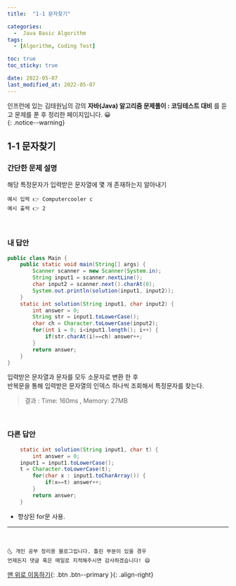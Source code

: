 ```yaml
---
title:  "1-1 문자찾기" 

categories:
  -  Java Basic Algorithm
tags:
  - [Algorithm, Coding Test]

toc: true
toc_sticky: true

date: 2022-05-07
last_modified_at: 2022-05-07
---
```


인프런에 있는 김태원님의 강의 **자바(Java) 알고리즘 문제풀이 : 코딩테스트 대비** 를 듣고 문제를 푼 후 정리한 페이지입니다. 😀  
{: .notice--warning}

## 1-1 문자찾기

### 간단한 문제 설명


해당 특정문자가 입력받은 문자열에 몇 개 존재하는지 알아내기
```
예시 입력 👉 Computercooler c
예시 출력 👉 2
```

<br>

### 내 답안


```java
public class Main {
	public static void main(String[] args) {
		Scanner scanner = new Scanner(System.in);
		String input1 = scanner.nextLine();
		char input2 = scanner.next().charAt(0);
		System.out.println(solution(input1, input2));
	}
	static int solution(String input1, char input2) {  
		int answer = 0;
		String str = input1.toLowerCase();
		char ch = Character.toLowerCase(input2);
		for(int i = 0; i<input1.length(); i++) {
			if(str.charAt(i)==ch) answer++;
		}
		return answer;
	}
}
```
  입력받은 문자열과 문자를 모두 소문자로 변환 한 후<br>
  반복문을 통해 입력받은 문자열의 인덱스 하나씩 조회해서 특정문자를 찾는다.<br>
  >  결과 : Time: 160ms , Memory: 27MB
		
     
<br>

### 다른 답안

```java
	static int solution(String input1, char t) {
		int answer = 0;
    input1 = input1.toLowerCase();
    t = Character.toLowerCase(t);
		for(char x : input1.toCharArray()) {
			if(x==t) answer++;
		}
		return answer;
	}
```
- 향상된 for문 사용.


***
<br>

    🌜 개인 공부 정리용 블로그입니다. 틀린 부분이 있을 경우 
    언제든지 댓글 혹은 메일로 지적해주시면 감사하겠습니다! 😄

[맨 위로 이동하기](#){: .btn .btn--primary }{: .align-right}